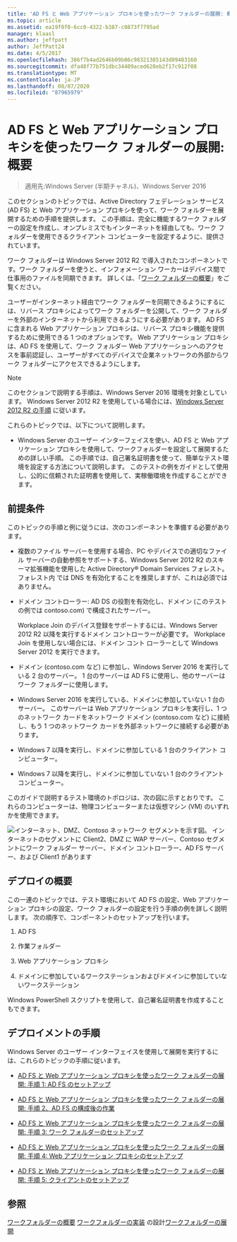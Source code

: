 ```yaml
---
title: 'AD FS と Web アプリケーション プロキシを使ったワーク フォルダーの展開: 概要'
ms.topic: article
ms.assetid: ea19f0f0-6cc0-4322-b387-c0873f7795ad
manager: klaasl
ms.author: jeffpatt
author: JeffPatt24
ms.date: 4/5/2017
ms.openlocfilehash: 386f7b4ad2646b09b06c98321385143d09483160
ms.sourcegitcommit: dfa48f77b751dbc34409aced628eb2f17c912f08
ms.translationtype: MT
ms.contentlocale: ja-JP
ms.lasthandoff: 08/07/2020
ms.locfileid: "87965979"
---
```

# <a name="deploy-work-folders-with-ad-fs-and-web-application-proxy-overview"></a>AD FS と Web アプリケーション プロキシを使ったワーク フォルダーの展開: 概要

>適用先:Windows Server (半期チャネル)、Windows Server 2016

このセクションのトピックでは、Active Directory フェデレーション サービス (AD FS) と Web アプリケーション プロキシを使って、ワーク フォルダーを展開するための手順を提供します。 この手順は、完全に機能するワーク フォルダーの設定を作成し、オンプレミスでもインターネットを経由しても、ワーク フォルダーを使用できるクライアント コンピューターを設定するように、提供されています。

ワーク フォルダーは Windows Server 2012 R2 で導入されたコンポーネントです。ワーク フォルダーを使うと、インフォメーション ワーカーはデバイス間で仕事用のファイルを同期できます。 詳しくは、「[ワーク フォルダーの概要](Work-Folders-Overview.md)」をご覧ください。

ユーザーがインターネット経由でワーク フォルダーを同期できるようにするには、リバース プロキシによってワーク フォルダーを公開して、ワーク フォルダーを外部のインターネットから利用できるようにする必要があります。 AD FS に含まれる Web アプリケーション プロキシは、リバース プロキシ機能を提供するために使用できる 1 つのオプションです。 Web アプリケーション プロキシは、AD FS を使用して、ワーク フォルダー Web アプリケーションへのアクセスを事前認証し、ユーザーがすべてのデバイスで企業ネットワークの外部からワーク フォルダーにアクセスできるようにします。

> [!NOTE]
>   このセクションで説明する手順は、Windows Server 2016 環境を対象としています。 Windows Server 2012 R2 を使用している場合には、[Windows Server 2012 R2 の手順](/previous-versions/windows/it-pro/windows-server-2012-R2-and-2012/dn747208(v=ws.11)) に従います。

これらのトピックでは、以下について説明します。

-   Windows Server のユーザー インターフェイスを使い、AD FS と Web アプリケーション プロキシを使用して、ワークフォルダーを設定して展開するための詳しい手順。 この手順では、自己署名証明書を使って、簡単なテスト環境を設定する方法について説明します。 このテストの例をガイドとして使用し、公的に信頼された証明書を使用して、実稼働環境を作成することができます。

## <a name="prerequisites"></a>前提条件
このトピックの手順と例に従うには、次のコンポーネントを準備する必要があります。

-   複数のファイル サーバーを使用する場合、PC やデバイスでの適切なファイル サーバーの自動参照をサポートする、Windows Server 2012 R2 のスキーマ拡張機能を使用した Active Directory® Domain Services フォレスト。 フォレスト内 では DNS を有効化することを推奨しますが、これは必須ではありません。

-   ドメイン コントローラー: AD DS の役割を有効化し、ドメイン (このテストの例では contoso.com) で構成されたサーバー。

    Workplace Join のデバイス登録をサポートするには、Windows Server 2012 R2 以降を実行するドメイン コントローラーが必要です。 Workplace Join を使用しない場合には、ドメイン コント ローラーとして Windows Server 2012 を実行できます。

-   ドメイン (contoso.com など) に参加し、Windows Server 2016 を実行している 2 台のサーバー。 1 台のサーバーは AD FS に使用し、他のサーバーはワーク フォルダーに使用します。

-   Windows Server 2016 を実行している、ドメインに参加していない 1 台のサーバー。 このサーバーは Web アプリケーション プロキシを実行し、1 つのネットワーク カードをネットワーク ドメイン (contoso.com など) に接続し、もう 1 つのネットワーク カードを外部ネットワークに接続する必要があります。

-   Windows 7 以降を実行し、ドメインに参加している 1 台のクライアント コンピューター。

-   Windows 7 以降を実行し、ドメインに参加していない 1 台のクライアント コンピューター。

このガイドで説明するテスト環境のトポロジは、次の図に示すとおりです。 これらのコンピューターは、物理コンピューターまたは仮想マシン (VM) のいずれかを使用できます。

![インターネット、DMZ、Contoso ネットワーク セグメントを示す図。 インターネットのセグメントに Client2、DMZ に WAP サーバー、Contoso セグメントにワーク フォルダー サーバー、ドメイン コントローラー、AD FS サーバー、および Client1 があります](media/deploy-work-folders-adfs/WF_ADFS_WAP_Diagram.png)

## <a name="deployment-overview"></a>デプロイの概要
この一連のトピックでは、テスト環境において AD FS の設定、Web アプリケーション プロキシの設定、ワーク フォルダーの設定を行う手順の例を詳しく説明します。 次の順序で、コンポーネントのセットアップを行います。

1.  AD FS

2.  作業フォルダー

3.  Web アプリケーション プロキシ

4.  ドメインに参加しているワークステーションおよびドメインに参加していないワークステーション

Windows PowerShell スクリプトを使用して、自己署名証明書を作成することもできます。

## <a name="deployment-steps"></a>デプロイメントの手順
Windows Server のユーザー インターフェイスを使用して展開を実行するには、これらのトピックの手順に従います。

-   [AD FS と Web アプリケーション プロキシを使ったワーク フォルダーの展開: 手順 1: AD FS のセットアップ](deploy-work-folders-adfs-step1.md)

-   [AD FS と Web アプリケーション プロキシを使ったワーク フォルダーの展開: 手順 2、AD FS の構成後の作業](deploy-work-folders-adfs-step2.md)

-   [AD FS と Web アプリケーション プロキシを使ったワーク フォルダーの展開: 手順 3: ワーク フォルダーのセットアップ](deploy-work-folders-adfs-step3.md)

-   [AD FS と Web アプリケーション プロキシを使ったワーク フォルダーの展開: 手順 4: Web アプリケーション プロキシのセットアップ](deploy-work-folders-adfs-step4.md)

-   [AD FS と Web アプリケーション プロキシを使ったワーク フォルダーの展開: 手順 5: クライアントのセットアップ](deploy-work-folders-adfs-step5.md)

## <a name="see-also"></a>参照
[ワークフォルダーの概要](Work-Folders-Overview.md) 
[ワークフォルダーの実装](Plan-Work-Folders.md) 
 の設計[ワークフォルダーの展開](Deploy-Work-Folders.md)

